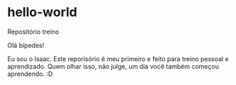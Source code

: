 # hello-world
Repositório treino

Olá bípedes!

Eu sou o Isaac. Este reporisório é meu primeiro e feito para treino pessoal e aprendizado.
Quem olhar isso, não julge, um dia você também começou aprendendo. :D
